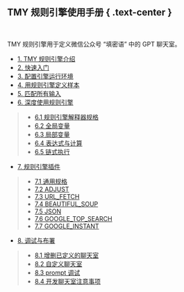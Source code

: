 TMY 规则引擎使用手册 { .text-center }
------------------

&nbsp;

TMY 规则引擎用于定义微信公众号 “填密语” 中的 GPT 聊天室。

- [1. TMY 规则引擎介绍](#1)
- [2. 快速入门](#2)
- [3. 配置引擎运行环境](#3)
- [4. 用规则引擎定义样本](#4)
- [5. 匹配所有输入](#5)
- [6. 深度使用规则引擎](#6)

 > - [6.1 规则引擎解释器规格](#6.1)
 > - [6.2 全局变量](#6.2)
 > - [6.3 局部变量](#6.3)
 > - [6.4 表达式与计算](#6.4)
 > - [6.5 链式执行](#6.5)

- [7. 规则引擎插件](#7)

 > - [7.1 通用规格](#7.1)
 > - [7.2 ADJUST](#7.2)
 > - [7.3 URL_FETCH](#7.3)
 > - [7.4 BEAUTIFUL_SOUP](#7.4)
 > - [7.5 JSON](#7.5)
 > - [7.6 GOOGLE_TOP_SEARCH](#7.6)
 > - [7.7 GOOGLE_INSTANT](#7.7)

- [8. 调试与布署](#8)

 > - [8.1 增删已定义的聊天室](#8.1)
 > - [8.2 自定义聊天室](#8.2)
 > - [8.3 prompt 调试](#8.3)
 > - [8.4 开发聊天室注意事项](#8.4)
